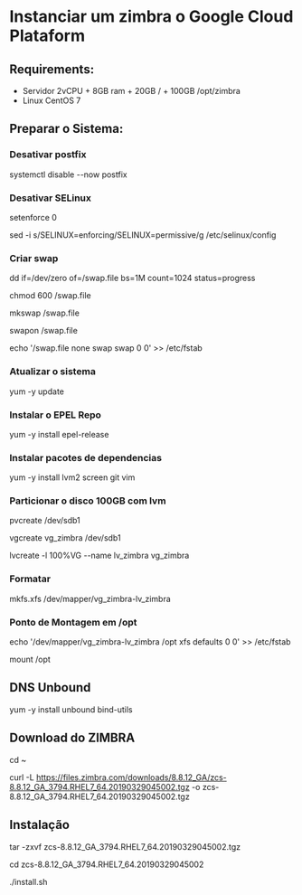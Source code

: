 # Instanciar um zimbra o Google Cloud Plataform

## Requirements: 
- Servidor 2vCPU + 8GB ram + 20GB / + 100GB /opt/zimbra
- Linux CentOS 7

## Preparar o Sistema: 

### Desativar postfix

  systemctl disable --now postfix



### Desativar SELinux

  setenforce 0
  
  sed -i s/SELINUX=enforcing/SELINUX=permissive/g /etc/selinux/config



### Criar swap

  dd if=/dev/zero of=/swap.file bs=1M count=1024 status=progress
  
  chmod 600 /swap.file
  
  mkswap /swap.file
  
  swapon /swap.file
  
  echo '/swap.file none swap swap 0 0' >> /etc/fstab


### Atualizar o sistema

  yum -y update


### Instalar o EPEL Repo

  yum -y install epel-release


### Instalar pacotes de dependencias

  yum -y install lvm2 screen git vim 



### Particionar o disco 100GB com lvm


  pvcreate /dev/sdb1
  
  vgcreate vg_zimbra /dev/sdb1
  
  lvcreate -l 100%VG --name lv_zimbra vg_zimbra
  

### Formatar

  mkfs.xfs /dev/mapper/vg_zimbra-lv_zimbra


### Ponto de Montagem em /opt 

  echo '/dev/mapper/vg_zimbra-lv_zimbra /opt      xfs     defaults    0 0' >> /etc/fstab

  mount /opt



## DNS Unbound

  yum -y install unbound bind-utils


## Download do ZIMBRA 

  cd ~
  
  curl -L https://files.zimbra.com/downloads/8.8.12_GA/zcs-8.8.12_GA_3794.RHEL7_64.20190329045002.tgz -o zcs-8.8.12_GA_3794.RHEL7_64.20190329045002.tgz 


## Instalação 

  tar -zxvf zcs-8.8.12_GA_3794.RHEL7_64.20190329045002.tgz
  
  cd zcs-8.8.12_GA_3794.RHEL7_64.20190329045002
  
  ./install.sh
  
